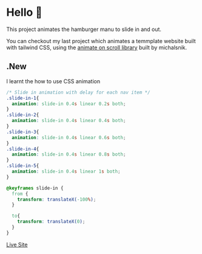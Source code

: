 # Hello 🌚

This project animates the hamburger manu to slide in and out.

You can checkout my last project which animates a temmplate website built with tailwind CSS, using the [animate on scroll library](https://michalsnik.github.io/aos/) built by michalsnik.

## .New
I learnt the how to use CSS animation
```css
/* Slide in animation with delay for each nav item */
.slide-in-1{
  animation: slide-in 0.4s linear 0.2s both;
}
.slide-in-2{
  animation: slide-in 0.4s linear 0.4s both;
}
.slide-in-3{
  animation: slide-in 0.4s linear 0.6s both;
}
.slide-in-4{
  animation: slide-in 0.4s linear 0.8s both;
}
.slide-in-5{
  animation: slide-in 0.4s linear 1s both;
}

@keyframes slide-in {
  from {
    transform: translateX(-100%);
  }

  to{
    transform: translateX(0);
  }
}

```

[Live Site](https://yuskhosmith.github.io/animated-navigation/)